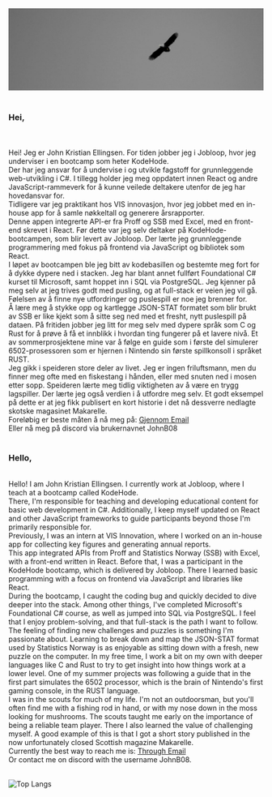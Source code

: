 <img src="./bannerImage 1.svg" alt="About me!"/>
<br>
<br>
<h3>Hei,</h3> <br>
<br>
Hei! Jeg er John Kristian Ellingsen. For tiden jobber jeg i Jobloop, hvor jeg underviser i en bootcamp som heter KodeHode.<br>
Der har jeg ansvar for å undervise i og utvikle fagstoff for grunnleggende web-utvikling i C#. I tillegg holder jeg meg oppdatert innen React og andre JavaScript-rammeverk for å kunne veilede deltakere utenfor de jeg har hovedansvar for.<br>
Tidligere var jeg praktikant hos VIS innovasjon, hvor jeg jobbet med en in-house app for å samle nøkkeltall og generere årsrapporter.<br>
Denne appen integrerte API-er fra Proff og SSB med Excel, med en front-end skrevet i React. Før dette var jeg selv deltaker på KodeHode-bootcampen, som blir levert av Jobloop. Der lærte jeg grunnleggende programmering med fokus på frontend via JavaScript og bibliotek som React.<br>
I løpet av bootcampen ble jeg bitt av kodebasillen og bestemte meg fort for å dykke dypere ned i stacken. Jeg har blant annet fullført Foundational C# kurset til Microsoft, samt hoppet inn i SQL via PostgreSQL. Jeg kjenner på meg selv at jeg trives godt med pusling, og at full-stack er veien jeg vil gå. Følelsen av å finne nye utfordringer og puslespill er noe jeg brenner for.<br>
Å lære meg å stykke opp og kartlegge JSON-STAT formatet som blir brukt av SSB er like kjekt som å sitte seg ned med et fresht, nytt puslespill på dataen.
På fritiden jobber jeg litt for meg selv med dypere språk som C og Rust for å prøve å få et innblikk i hvordan ting fungerer på et lavere nivå. Et av sommerprosjektene mine var å følge en guide som i første del simulerer 6502-prosessoren som er hjernen i Nintendo sin første spillkonsoll i språket RUST.<br>
Jeg gikk i speideren store deler av livet. Jeg er ingen friluftsmann, men du finner meg ofte med en fiskestang i hånden, eller med snuten ned i mosen etter sopp. Speideren lærte meg tidlig viktigheten av å være en trygg lagspiller. Der lærte jeg også verdien i å utfordre meg selv. Et godt eksempel på dette er at jeg fikk publisert en kort historie i det nå dessverre nedlagte skotske magasinet Makarelle.
<br>
Foreløbig er beste måten å nå meg på: <a href="mailto: johnb08.kodehode@gmail.com"> Gjennom Email <a/> <br>
Eller nå meg på discord via brukernavnet JohnB08
<br>
<br>
<h3>Hello, </h3>  <br>
Hello! I am John Kristian Ellingsen. I currently work at Jobloop, where I teach at a bootcamp called KodeHode.<br>
 There, I'm responsible for teaching and developing educational content for basic web development in C#. Additionally, I keep myself updated on React and other JavaScript frameworks to guide participants beyond those I'm primarily responsible for.<br>
Previously, I was an intern at VIS Innovation, where I worked on an in-house app for collecting key figures and generating annual reports.<br> This app integrated APIs from Proff and Statistics Norway (SSB) with Excel, with a front-end written in React. Before that, I was a participant in the KodeHode bootcamp, which is delivered by Jobloop. There I learned basic programming with a focus on frontend via JavaScript and libraries like React.<br>
During the bootcamp, I caught the coding bug and quickly decided to dive deeper into the stack. Among other things, I've completed Microsoft's Foundational C# course, as well as jumped into SQL via PostgreSQL. I feel that I enjoy problem-solving, and that full-stack is the path I want to follow.<br> The feeling of finding new challenges and puzzles is something I'm passionate about. Learning to break down and map the JSON-STAT format used by Statistics Norway is as enjoyable as sitting down with a fresh, new puzzle on the computer.
In my free time, I work a bit on my own with deeper languages like C and Rust to try to get insight into how things work at a lower level. One of my summer projects was following a guide that in the first part simulates the 6502 processor, which is the brain of Nintendo's first gaming console, in the RUST language.<br>
I was in the scouts for much of my life. I'm not an outdoorsman, but you'll often find me with a fishing rod in hand, or with my nose down in the moss looking for mushrooms. The scouts taught me early on the importance of being a reliable team player. There I also learned the value of challenging myself. A good example of this is that I got a short story published in the now unfortunately closed Scottish magazine Makarelle.

<br>
Currently the best way to reach me is: <a href="mailto: johnb08.kodehode@gmail.com"> Through Email <a/> <br>
Or contact me on discord with the username JohnB08.
<br/>
<br/>

 ![Top Langs](https://github-readme-stats.vercel.app/api/top-langs/?username=JohnB08&hide=css,scss,html&theme=tokyonight&layout=compact)
<!---
JohnB08/JohnB08 is a ✨ special ✨ repository because its `README.md` (this file) appears on your GitHub profile.
You can click the Preview link to take a look at your changes.
--->
